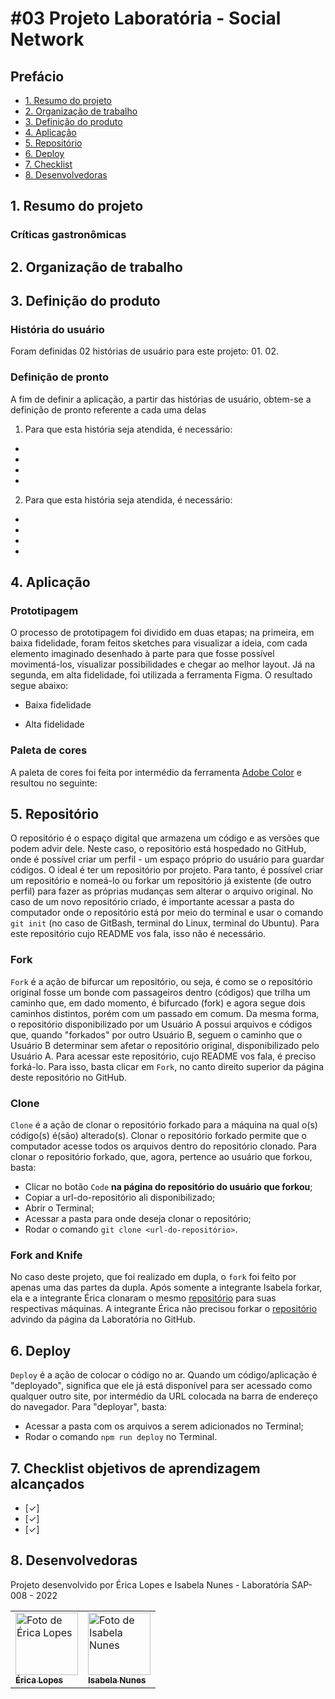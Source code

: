 # #03 Projeto Laboratória - Social Network

## Prefácio
* [1. Resumo do projeto](#1-resumo-do-projeto)
* [2. Organização de trabalho](#2-organização-de-trabalho)
* [3. Definição do produto](#3-definição-do-produto)
* [4. Aplicação](#4-aplicação)
* [5. Repositório](#5-repositório)
* [6. Deploy](#6-deploy)
* [7. Checklist](#7-checklist)
* [8. Desenvolvedoras](#8-desenvolvedoras)

## 1. Resumo do projeto


### Críticas gastronômicas

## 2. Organização de trabalho

## 3. Definição do produto


### História do usuário
Foram definidas 02 histórias de usuário para este projeto:
  01. 
  02. 

### Definição de pronto
A fim de definir a aplicação, a partir das histórias de usuário, obtem-se a definição de pronto referente a cada uma delas
  01. Para que esta história seja atendida, é necessário:
  - 
  - 
  - 
  - 

02. Para que esta história seja atendida, é necessário:
  - 
  - 
  - 
  - 
  

## 4. Aplicação 


### Prototipagem
O processo de prototipagem foi dividido em duas etapas; na primeira, em baixa fidelidade, foram feitos sketches para visualizar a ideia, com cada elemento imaginado desenhado à parte para que fosse possível movimentá-los, visualizar possibilidades e chegar ao melhor layout. Já na segunda, em alta fidelidade, foi utilizada a ferramenta Figma. O resultado segue abaixo:
  - Baixa fidelidade
  
  - Alta fidelidade
### Paleta de cores
A paleta de cores foi feita por intermédio da ferramenta [Adobe Color](https://color.adobe.com/pt/create/color-wheel) e resultou no seguinte:

## 5. Repositório
O repositório é o espaço digital que armazena um código e as versões que podem advir dele. Neste caso, o repositório está hospedado no GitHub, onde é possível criar um perfil - um espaço próprio do usuário para guardar códigos. O ideal é ter um repositório por projeto. Para tanto, é possível criar um repositório e nomeá-lo ou forkar um repositório já existente (de outro perfil) para fazer as próprias mudanças sem alterar o arquivo original. No caso de um novo repositório criado, é importante acessar a pasta do computador onde o repositório está por meio do terminal e usar o comando `git init` (no caso de GitBash, terminal do Linux, terminal do Ubuntu). Para este repositório cujo README vos fala, isso não é necessário.

### Fork
`Fork` é a ação de bifurcar um repositório, ou seja, é como se o repositório original fosse um bonde com passageiros dentro (códigos) que trilha um caminho que, em dado momento, é bifurcado (fork) e agora segue dois caminhos distintos, porém com um passado em comum. Da mesma forma, o repositório disponibilizado por um Usuário A possui arquivos e códigos que, quando "forkados" por outro Usuário B, seguem o caminho que o Usuário B determinar sem afetar o repositório original, disponibilizado pelo Usuário A. Para acessar este repositório, cujo README vos fala, é preciso forká-lo. Para isso, basta clicar em `Fork`, no canto direito superior da página deste repositório no GitHub.

### Clone
`Clone` é a ação de clonar o repositório forkado para a máquina na qual o(s) código(s) é(são) alterado(s). Clonar o repositório forkado permite que o computador acesse todos os arquivos dentro do repositório clonado. Para clonar o repositório forkado, que, agora, pertence ao usuário que forkou, basta:
- Clicar no botão `Code` **na página do repositório do usuário que forkou**;
- Copiar a url-do-repositório ali disponibilizado; 
- Abrir o Terminal;
- Acessar a pasta para onde deseja clonar o repositório;
- Rodar o comando `git clone <url-do-repositório>`.

### Fork and Knife
No caso deste projeto, que foi realizado em dupla, o `fork` foi feito por apenas uma das partes da dupla. Após somente a integrante Isabela forkar, ela e a integrante Érica clonaram o mesmo [repositório](https://github.com/nunesisabela/SAP008-social-network) para suas respectivas máquinas. A integrante Érica não precisou forkar o [repositório](https://github.com/Laboratoria/SAP008-social-network) advindo da página da Laboratória no GitHub.

## 6. Deploy
`Deploy` é a ação de colocar o código no ar. Quando um código/aplicação é "deployado", significa que ele já está disponível para ser acessado como qualquer outro site, por intermédio da URL colocada na barra de endereço do navegador. Para "deployar", basta:
- Acessar a pasta com os arquivos a serem adicionados no Terminal;
- Rodar o comando `npm run deploy` no Terminal.

## 7. Checklist objetivos de aprendizagem alcançados
* [✓]
* [✓]
* [✓]
## 8. Desenvolvedoras
Projeto desenvolvido por Érica Lopes e Isabela Nunes - Laboratória SAP-008 - 2022
<table>
  <tr>
    <td alig="center">
      <a href="https://github.com/blericalopes">
        <img align="center" src="https://avatars.githubusercontent.com/u/108770517?v=4" width="100px" alt="Foto de Érica Lopes"/><br>
        <sub>
          <b>Érica Lopes</b>
        </sub>
      </a>
    </td>
    <td alig="center">
      <a href="https://github.com/nunesisabela">
        <img align="center" src="https://avatars.githubusercontent.com/u/107049807?v=4" width="100px" alt="Foto de Isabela Nunes"/><br>
        <sub>
          <b>Isabela Nunes</b>
        </sub>
      </a>
    </td>
  </tr>
</table>